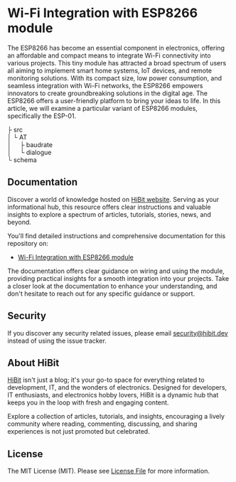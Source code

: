 # Wi-Fi Integration with ESP8266 module
The ESP8266 has become an essential component in electronics, offering an affordable and compact means to integrate Wi-Fi connectivity into various projects. This tiny module has attracted a broad spectrum of users all aiming to implement smart home systems, IoT devices, and remote monitoring solutions. With its compact size, low power consumption, and seamless integration with Wi-Fi networks, the ESP8266 empowers innovators to create groundbreaking solutions in the digital age. The ESP8266 offers a user-friendly platform to bring your ideas to life. In this article, we will examine a particular variant of ESP8266 modules, specifically the ESP-01.  

├ src  
│  └ AT  
│    &nbsp;&nbsp;&nbsp;&nbsp;├ baudrate  
│    &nbsp;&nbsp;&nbsp;&nbsp;└ dialogue  
└ schema  

## Documentation
Discover a world of knowledge hosted on [HiBit website](https://www.hibit.dev). Serving as your informational hub, this resource offers clear instructions and valuable insights to explore a spectrum of articles, tutorials, stories, news, and beyond.  

You'll find detailed instructions and comprehensive documentation for this repository on:
- [Wi-Fi Integration with ESP8266 module](https://www.hibit.dev/posts/171/wi-fi-integration-with-esp8266-module)

The documentation offers clear guidance on wiring and using the module, providing practical insights for a smooth integration into your projects. Take a closer look at the documentation to enhance your understanding, and don't hesitate to reach out for any specific guidance or support.

## Security
If you discover any security related issues, please email security@hibit.dev instead of using the issue tracker.

## About HiBit
[HiBit](https://www.hibit.dev) isn't just a blog; it's your go-to space for everything related to development, IT, and the wonders of electronics. Designed for developers, IT enthusiasts, and electronics hobby lovers, HiBit is a dynamic hub that keeps you in the loop with fresh and engaging content.  

Explore a collection of articles, tutorials, and insights, encouraging a lively community where reading, commenting, discussing, and sharing experiences is not just promoted but celebrated.

## License
The MIT License (MIT). Please see [License File](LICENSE) for more information.
